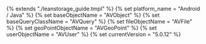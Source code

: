 {% extends "./leanstorage_guide.tmpl" %}
{% set platform_name = "Android / Java" %}
{% set baseObjectName = "AVObject" %}
{% set baseQueryClassName = "AVQuery" %}
{% set fileObjectName = "AVFile" %}
{% set geoPointObjectName = "AVGeoPoint" %}
{% set userObjectName = "AVUser" %}
{% set currentVersion = "5.0.12" %}
